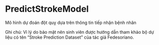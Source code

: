 # PredictStrokeModel

Mô hình dự đoán đột quỵ dựa trên thông tin tiếp nhận bệnh nhân


Ghi chú: Vì lý do bảo mật nên sinh viên được hướng dẫn tham khảo bộ dự liệu có tên “Stroke Prediction Dataset” của tác giả Fedesoriano.
